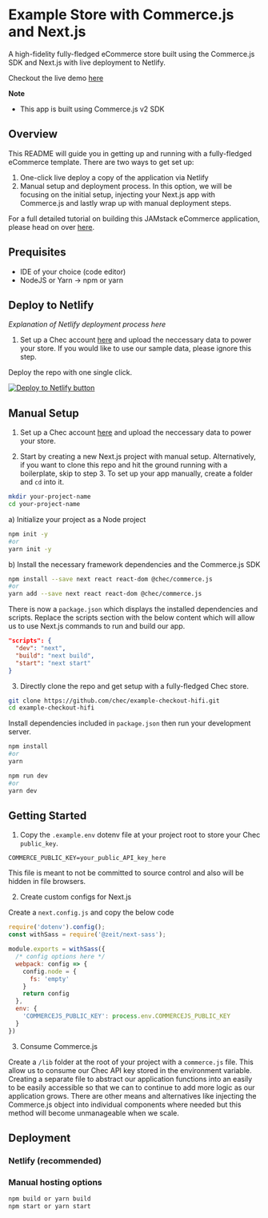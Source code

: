 # Example Store with Commerce.js and Next.js 

A high-fidelity fully-fledged eCommerce store built using the Commerce.js SDK and Next.js with live deployment to Netlify.

Checkout the live demo [here]()

**Note**
- This app is built using Commerce.js v2 SDK

## Overview

This README will guide you in getting up and running with a fully-fledged eCommerce template. There are two ways to get set up:

1. One-click live deploy a copy of the application via Netlify
2. Manual setup and deployment process. In this option, we will be focusing on the initial setup, injecting your Next.js app with Commerce.js and lastly wrap up with manual deployment steps.

For a full detailed tutorial on building this JAMstack eCommerce application, please head on over [here](tutorial-url).

## Prequisites

- IDE of your choice (code editor)
- NodeJS or Yarn → npm or yarn

## Deploy to Netlify 

*Explanation of Netlify deployment process here*

1. Set up a Chec account [here]() and upload the neccessary data to power your store. If you would like to use our sample data, please ignore this step.

Deploy the repo with one single click.

 [![Deploy to Netlify button](https://www.netlify.com/img/deploy/button.svg)](https://app.netlify.com/start/deploy?repository=https://github.com/chec/example-checkout-hifi)

## Manual Setup

1. Set up a Chec account [here]() and upload the neccessary data to power your store.

2. Start by creating a new Next.js project with manual setup. Alternatively, if you want to clone this repo and hit the ground running with a boilerplate, skip to step 3. To set up your app manually, create a folder and `cd` into it.

```bash
mkdir your-project-name
cd your-project-name
```

a) Initialize your project as a Node project
```bash
npm init -y
#or 
yarn init -y
```

b) Install the necessary framework dependencies and the Commerce.js SDK
```bash
npm install --save next react react-dom @chec/commerce.js
#or
yarn add --save next react react-dom @chec/commerce.js
```

There is now a `package.json` which displays the installed dependencies and scripts. Replace the scripts section with the below content which will allow us to use Next.js commands to run and build our app.
```json
"scripts": {
  "dev": "next",
  "build": "next build",
  "start": "next start"
}
```

3. Directly clone the repo and get setup with a fully-fledged Chec store.

```bash
git clone https://github.com/chec/example-checkout-hifi.git
cd example-checkout-hifi
```

Install dependencies included in `package.json` then run your development server.
```bash
npm install
#or
yarn

npm run dev
#or
yarn dev
```

## Getting Started

1. Copy the `.example.env` dotenv file at your project root to store your Chec `public_key`. 

```
COMMERCE_PUBLIC_KEY=your_public_API_key_here
```

This file is meant to not be committed to source control and also will be hidden in file browsers.

2. Create custom configs for Next.js

Create a `next.config.js` and copy the below code

```js
require('dotenv').config();
const withSass = require('@zeit/next-sass');

module.exports = withSass({
  /* config options here */
  webpack: config => {
    config.node = {
      fs: 'empty'
    }
    return config
  },
  env: {
    'COMMERCEJS_PUBLIC_KEY': process.env.COMMERCEJS_PUBLIC_KEY
  }
})
```

3. Consume Commerce.js

Create a `/lib` folder at the root of your project with a `commerce.js` file. This allow us to consume our Chec API key stored in the environment variable. Creating a separate file to abstract our application functions into an easily to be easily accessible so that we can to continue to add more logic as our application grows. There are other means and alternatives like injecting the Commerce.js object into individual components where needed but this method will become unmanageable when we scale. 

## Deployment

### Netlify (recommended)

### Manual hosting options

```bash
npm build or yarn build
npm start or yarn start
```
